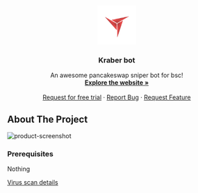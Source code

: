 <br />
<div align="center">
  <a href="https://discord.gg/XjJ7XPscZF">
    <img src="images/logo.png" alt="Logo" width="90" height="90">
  </a>

  <h3 align="center">Kraber bot</h3>

  <p align="center">
    An awesome pancakeswap sniper bot for bsc!
    <br />
    <a href="https://kraberbot.com"><strong>Explore the website »</strong></a>
    <br />
    <br />
    <a href="https://discord.gg/XjJ7XPscZF">Request for free trial</a>
    ·
    <a href="https://github.com/Nisthar/kraber-issues/issues">Report Bug</a>
    ·
    <a href="https://github.com/Nisthar/kraber-issues/issues">Request Feature</a>
  </p>
</div>

<!-- ABOUT THE PROJECT -->
## About The Project

![product-screenshot](https://i.imgur.com/Ko91VJO.png)

### Prerequisites

Nothing

[Virus scan details](https://www.virustotal.com/gui/file/31c41af29b2b168359a4bfb3350e9ced6ef432dd82d0a9c2b96934fd9475f05b?nocache=1)
